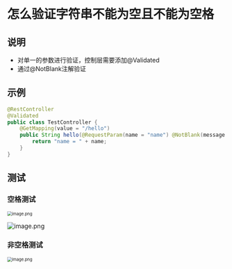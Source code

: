 # 怎么验证字符串不能为空且不能为空格





## 说明

- 对单一的参数进行验证，控制层需要添加@Validated
- 通过@NotBlank注解验证



## 示例

```java
@RestController
@Validated
public class TestController {
    @GetMapping(value = "/hello")
    public String hello(@RequestParam(name = "name") @NotBlank(message = "name不能为空且不能为空格！") String name) {
        return "name = " + name;
    }
}
```



## 测试

### 空格测试

<img src="http://81.71.143.136/figurebed/figurebedcontroller/picture/8dd18cd4-4d9f-4f84-82f3-61f2dc3e176c718" alt="image.png" style="zoom:67%;" />



![image.png](http://81.71.143.136/figurebed/figurebedcontroller/picture/083575bb-e716-4bff-94ec-754e119311af719)





### 非空格测试

<img src="http://81.71.143.136/figurebed/figurebedcontroller/picture/982b8ac1-6b04-44bb-a870-d4b19aeb6ca6720" alt="image.png" style="zoom:67%;" />